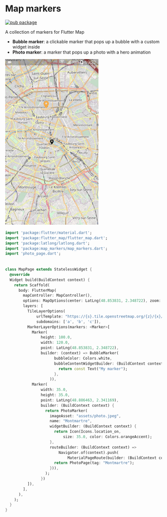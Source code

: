# Map markers

[![pub package](https://img.shields.io/pub/v/map_markers.svg)](https://pub.dartlang.org/packages/map_markers)

A collection of markers for Flutter Map

- **Bubble marker**: a clickable marker that pops up a bubble with a custom widget inside
- **Photo marker**: a marker that pops up a photo with a hero animation

![Screenshot](screenshot/map.gif)

```dart
import 'package:flutter/material.dart';
import 'package:flutter_map/flutter_map.dart';
import 'package:latlong/latlong.dart';
import 'package:map_markers/map_markers.dart';
import 'photo_page.dart';


class MapPage extends StatelessWidget {
  @override
  Widget build(BuildContext context) {
    return Scaffold(
      body: FlutterMap(
        mapController: MapController(),
        options: MapOptions(center: LatLng(48.853831, 2.348722), zoom: 12.0),
        layers: [
          TileLayerOptions(
              urlTemplate: "https://{s}.tile.openstreetmap.org/{z}/{x}/{y}.png",
              subdomains: ['a', 'b', 'c']),
          MarkerLayerOptions(markers: <Marker>[
            Marker(
                height: 100.0,
                width: 120.0,
                point: LatLng(48.853831, 2.348722),
                builder: (context) => BubbleMarker(
                      bubbleColor: Colors.white,
                      bubbleContentWidgetBuilder: (BuildContext context) {
                        return const Text("My marker");
                      },
                    )),
            Marker(
                width: 35.0,
                height: 35.0,
                point: LatLng(48.886463, 2.341169),
                builder: (BuildContext context) {
                  return PhotoMarker(
                    imageAsset: "assets/photo.jpeg",
                    name: "Montmartre",
                    widgetBuilder: (BuildContext context) {
                      return Icon(Icons.location_on,
                          size: 35.0, color: Colors.orangeAccent);
                    },
                    routeBuilder: (BuildContext context) =>
                        Navigator.of(context).push(
                            MaterialPageRoute(builder: (BuildContext context) {
                      return PhotoPage(tag: "Montmartre");
                    })),
                  );
                })
          ]),
        ],
      ),
    );
  }
}

```

